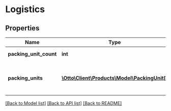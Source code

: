 # Logistics

## Properties
Name | Type | Description | Notes
------------ | ------------- | ------------- | -------------
**packing_unit_count** | **int** | The number of packing units. | [optional] 
**packing_units** | [**\Otto\Client\Products\Model\PackingUnit[]**](PackingUnit.md) | The measurements of the packing units in g and mm. | [optional] 

[[Back to Model list]](../../README.md#documentation-for-models) [[Back to API list]](../../README.md#documentation-for-api-endpoints) [[Back to README]](../../README.md)

